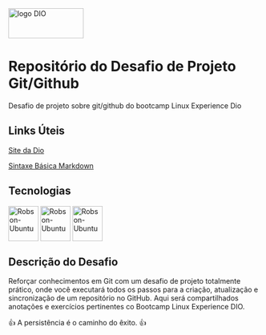 <img align="center" alt="logo DIO" height="60" width="150" src="https://user-images.githubusercontent.com/103616540/181390451-22cbef17-f3b6-4086-b8b9-e98281f080cd.png"/>

# Repositório do Desafio de Projeto Git/Github
Desafio de projeto sobre git/github do bootcamp Linux Experience Dio

## Links Úteis
[Site da Dio](https://dio.me/)

[Sintaxe Básica Markdown](https://www.markdownguide.org/basic-syntax/)

## Tecnologias

<div style="display: inline_block">
  <img align="center" alt="Robson-Ubuntu" height="70" width="60" src="https://cdn.jsdelivr.net/gh/devicons/devicon/icons/git/git-original-wordmark.svg"/>
  <img align="center" alt="Robson-Ubuntu" height="70" width="60" src="https://cdn.jsdelivr.net/gh/devicons/devicon/icons/github/github-original-wordmark.svg" />
  <img align="center" alt="Robson-Ubuntu" height="70" width="60" src="https://cdn.jsdelivr.net/gh/devicons/devicon/icons/ubuntu/ubuntu-plain-wordmark.svg" />
          
          

## Descrição do Desafio
Reforçar conhecimentos em Git com um desafio de projeto totalmente prático, onde você executará todos os passos para a criação, atualização e sincronização de um repositório no GitHub. Aqui será compartilhados anotações e exercícios pertinentes co Bootcamp Linux Experience DIO.

👍 A persistência é o caminho do êxito. 👍

